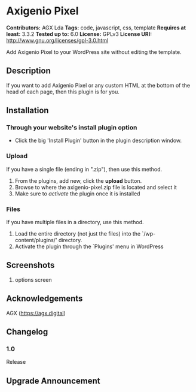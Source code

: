 # Axigenio Pixel #
**Contributors:** AGX Lda
**Tags:** code, javascript, css, template
**Requires at least:** 3.3.2
**Tested up to:** 6.0
**License:** GPLv3
**License URI:** http://www.gnu.org/licenses/gpl-3.0.html

Add Axigenio Pixel to your WordPress site without editing the template.

## Description ##

If you want to add Axigenio Pixel or any custom HTML at the bottom of the head of each page, then this plugin is for you. 

## Installation ##

### Through your website's install plugin option ###

 * Click the big 'Install Plugin' button in the plugin description window.

### Upload ###
If you have a single file (ending in ".zip"), then use this method.

1. From the plugins, add new, click the **upload** button.
1. Browse to where the axigenio-pixel.zip file is located and select it
1. Make sure to *activate* the plugin once it is installed

### Files ###
If you have multiple files in a directory, use this method.

1. Load the entire directory (not just the files) into the `/wp-content/plugins/' directory.
1. Activate the plugin through the `Plugins' menu in WordPress


## Screenshots ##

1. options screen

## Acknowledgements ##
AGX (https://agx.digital)

## Changelog ##
### 1.0 ###
Release

## Upgrade Announcement ##


